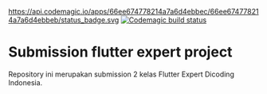 https://api.codemagic.io/apps/66ee674778214a7a6d4ebbec/66ee674778214a7a6d4ebbeb/status_badge.svg
[![Codemagic build status](https://api.codemagic.io/apps/66ee674778214a7a6d4ebbec/66ee674778214a7a6d4ebbeb/status_badge.svg)](https://codemagic.io/app/66ee674778214a7a6d4ebbec/66ee674778214a7a6d4ebbeb/latest_build)
# Submission flutter expert project

Repository ini merupakan submission 2 kelas Flutter Expert Dicoding Indonesia.
